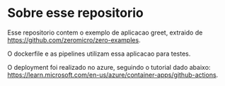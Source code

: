 # Sobre esse repositorio

Esse repositorio contem o exemplo de aplicacao greet, extraido de <https://github.com/zeromicro/zero-examples>. 

O dockerfile e as pipelines utilizam essa aplicacao para testes.

O deployment foi realizado no azure, seguindo o tutorial dado abaixo: https://learn.microsoft.com/en-us/azure/container-apps/github-actions.